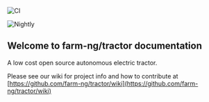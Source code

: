 ![CI](https://github.com/farm-ng/tractor/workflows/CI/badge.svg)

![Nightly](https://github.com/isherman/tractor/workflows/Ad%20Hoc%20(Actions%20Development)/badge.svg)

## Welcome to farm-ng/tractor documentation

A low cost open source autonomous electric tractor.

Please see our wiki for project info and how to contribute at [https://github.com/farm-ng/tractor/wiki](https://github.com/farm-ng/tractor/wiki)
